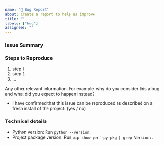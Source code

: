 ```yaml
---
name: "🐞 Bug Report"
about: Create a report to help us improve
title: ""
labels: ["bug"]
assignees: ""
---
```


<!--
Found a bug? Please fill out the sections below. 👍
-->

### Issue Summary

<!--
A summary of the issue.
-->

### Steps to Reproduce

1. step 1
2. step 2
3. ...

Any other relevant information. For example, why do you consider this a bug and what did you expect to happen instead?

- I have confirmed that this issue can be reproduced as described on a fresh install of the project: (yes / no)

### Technical details

- Python version: Run `python --version`.
- Project package version: Run `pip show perf-py-pkg | grep Version:`.
